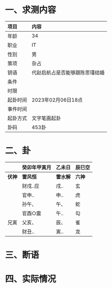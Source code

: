 # 一、求测内容
|项目|内容|
|:-|:-|
|年龄|34|
|职业|IT|
|性别|男|
|策项|杂占|
|钥语|代赵启航占是否能够跟陈思瑾结婚|
|条件||
|时限||
|起卦时间|2023年02月06日18点|
|事件时间||
|起卦方式|文字笔画起卦|
|卦码|453卦|

# 二、卦
||癸卯年甲寅月|乙未日|辰巳空|
|:-|:-|:-|:-|
|**伏神**|**雷风恒**|**雷水解**|**六神**|
||财戌..应|戌..|玄|
||官申..|申..|虎|
||孙午、|午、|蛇|
||官酉○震|午..|勾|
|兄寅|父亥、|辰、|雀|
||财丑..|寅..|龙|


# 三、断语

# 四、实际情况